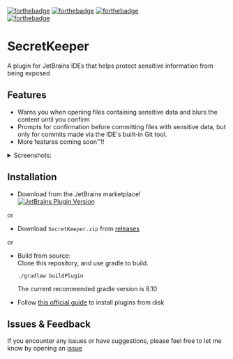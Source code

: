 [![forthebadge](https://forthebadge.com/images/badges/made-with-kotlin.svg)](https://forthebadge.com)
[![forthebadge](https://forthebadge.com/images/badges/60-percent-of-the-time-works-every-time.svg)](https://forthebadge.com)
[![forthebadge](https://forthebadge.com/images/badges/works-on-my-machine.svg)](https://forthebadge.com) \
[![forthebadge](https://forthebadge.com/images/featured/featured-built-with-love.svg)](https://forthebadge.com)

# SecretKeeper
A plugin for JetBrains IDEs that helps protect sensitive information from being exposed

## Features
- Warns you when opening files containing sensitive data and blurs the content until you confirm
- Prompts for confirmation before committing files with sensitive data, but only for commits made
  via the IDE's built-in Git tool.
- More features coming soon™‼️
  
<details>
  <summary>Screenshots:</summary>
    <img src="https://i.ibb.co/b3MGhx7/image.png" alt="Opening a file"/>
    <img src="https://i.ibb.co/GtF8bq8/image.png" alt="Committing a file"/>
</details>

## Installation
- Download from the JetBrains marketplace! <br>
[![JetBrains Plugin Version](https://img.shields.io/jetbrains/plugin/v/25768)](https://plugins.jetbrains.com/plugin/25768-secretkeeper)

or

- Download `SecretKeeper.zip` from [releases](https://github.com/milkyicedtea/SecretKeeper/releases)

or

- Build from source: <br>
  Clone this repository, and use gradle to build.
    ```shell
    ./gradlew buildPlugin
    ```
  The current recommended gradle version is 8.10

- Follow [this official guide](https://www.jetbrains.com/help/idea/managing-plugins.html#install_plugin_from_disk) to install
  plugins from disk

## Issues & Feedback
If you encounter any issues or have suggestions, please feel free to let me know by opening an [issue](https://github.com/milkyicedtea/SecretKeeper/issues)

